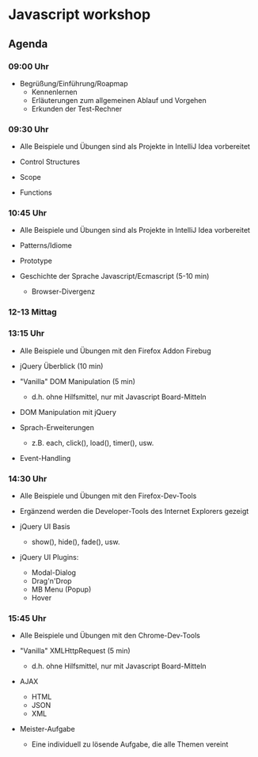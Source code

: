 # Javascript workshop

## Agenda

### 09:00 Uhr

   * Begrüßung/Einführung/Roapmap
      * Kennenlernen
      * Erläuterungen zum allgemeinen Ablauf und Vorgehen
      * Erkunden der Test-Rechner

### 09:30 Uhr

   * Alle Beispiele und Übungen sind als Projekte in IntelliJ Idea vorbereitet

   * Control Structures
   * Scope
   * Functions

### 10:45 Uhr

   * Alle Beispiele und Übungen sind als Projekte in IntelliJ Idea vorbereitet

   * Patterns/Idiome
   * Prototype
   * Geschichte der Sprache Javascript/Ecmascript          (5-10 min)
      * Browser-Divergenz

### 12-13 Mittag

### 13:15 Uhr

   * Alle Beispiele und Übungen mit den Firefox Addon Firebug

   * jQuery Überblick                                      (10 min)
   * "Vanilla" DOM Manipulation                            (5 min)
      * d.h. ohne Hilfsmittel, nur mit Javascript Board-Mitteln
   * DOM Manipulation mit jQuery
   * Sprach-Erweiterungen
      * z.B. each, click(), load(), timer(), usw.
   * Event-Handling

### 14:30 Uhr

* Alle Beispiele und Übungen mit den Firefox-Dev-Tools
* Ergänzend werden die Developer-Tools des Internet Explorers gezeigt

* jQuery UI Basis
  * show(), hide(), fade(), usw.
* jQuery UI Plugins:
  * Modal-Dialog
  * Drag'n'Drop
  * MB Menu (Popup)
  * Hover

### 15:45 Uhr

   * Alle Beispiele und Übungen mit den Chrome-Dev-Tools

   * "Vanilla" XMLHttpRequest                              (5 min)
      * d.h. ohne Hilfsmittel, nur mit Javascript Board-Mitteln
   * AJAX
      * HTML
      * JSON
      * XML
   * Meister-Aufgabe
      * Eine individuell zu lösende Aufgabe, die alle Themen vereint



